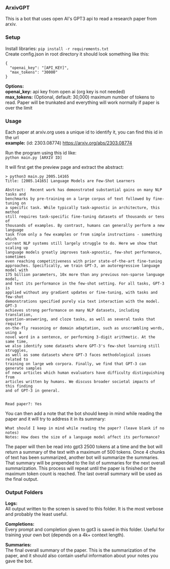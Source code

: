 ### ArxivGPT
  
This is a bot that uses open AI's GPT3 api to read a research paper from arxiv.  
  
### Setup
Install libraries: `pip install -r requirements.txt`  
Create config.json in root directory it should look something like this:
```
{
  "openai_key": "[API_KEY]",
  "max_tokens": "30000"
}
```
**Options:**  
**openai_key:** api key from open ai (org key is not needed)  
**max_tokens:** (Optional, default: 30,000) maximum number of tokens to read. Paper will be trunkated and everything will work normally if paper is over the limit  
  
### Usage
Each paper at arxiv.org uses a unique id to identify it, you can find this id in the url  
**example:** (id: 2303.08774) https://arxiv.org/abs/2303.08774  

Run the program using this id like:  
`python main.py [ARXIV ID]`  
  
It will first get the preview page and extract the abstract:  
```
> python3 main.py 2005.14165
Title: [2005.14165] Language Models are Few-Shot Learners

Abstract:  Recent work has demonstrated substantial gains on many NLP tasks and
benchmarks by pre-training on a large corpus of text followed by fine-tuning on
a specific task. While typically task-agnostic in architecture, this method
still requires task-specific fine-tuning datasets of thousands or tens of
thousands of examples. By contrast, humans can generally perform a new language
task from only a few examples or from simple instructions - something which
current NLP systems still largely struggle to do. Here we show that scaling up
language models greatly improves task-agnostic, few-shot performance, sometimes
even reaching competitiveness with prior state-of-the-art fine-tuning
approaches. Specifically, we train GPT-3, an autoregressive language model with
175 billion parameters, 10x more than any previous non-sparse language model,
and test its performance in the few-shot setting. For all tasks, GPT-3 is
applied without any gradient updates or fine-tuning, with tasks and few-shot
demonstrations specified purely via text interaction with the model. GPT-3
achieves strong performance on many NLP datasets, including translation,
question-answering, and cloze tasks, as well as several tasks that require
on-the-fly reasoning or domain adaptation, such as unscrambling words, using a
novel word in a sentence, or performing 3-digit arithmetic. At the same time,
we also identify some datasets where GPT-3's few-shot learning still struggles,
as well as some datasets where GPT-3 faces methodological issues related to
training on large web corpora. Finally, we find that GPT-3 can generate samples
of news articles which human evaluators have difficulty distinguishing from
articles written by humans. We discuss broader societal impacts of this finding
and of GPT-3 in general.

    
Read paper?: Yes
```  

You can then add a note that the bot should keep in mind while reading the paper and it will try to address it in its summary:  
```
What should I keep in mind while reading the paper? (leave blank if no notes)
Notes: How does the size of a language model affect its performance?
```  
  
The paper will then be read into gpt3 2500 tokens at a time and the bot will return a summary of the text with a maximum of 500 tokens.
Once 4 chunks of text has been summarized, another bot will summarize the summaries. That summary will be prepended to the list of summaries for the next overall summarization.
This process will repeat until the paper is finished or the maximum token count is reached. The last overall summary will be used as the final output.

### Output Folders
**Logs:**  
All output written to the screen is saved to this folder. It is the most verbose and probably the least useful.  
  
**Completions:**  
Every prompt and completion given to gpt3 is saved in this folder. Useful for training your own bot (depends on a 4k+ context length).  
  
**Summaries:**  
The final overall summary of the paper. This is the summarization of the paper, and it should also contain useful information about your notes you gave the bot.
